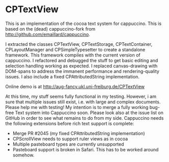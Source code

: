 CPTextView
==========
This is an implementation of the cocoa text system for cappuccino.
This is based on the (dead) cappuccino-fork from <http://github.com/emaillard/cappuccino>.

I extracted the classes CPTextView, CPTextStorage, CPTextContainer, CPLayoutManager and CPSimpleTypesetter to create a standalone framework. This framework compiles with the current version of cappuccino.
I refactored and debugged the stuff to get basic editing and selection handling working as expected.
I replaced canvas-drawing with DOM-spans to address the immanent performance and rendering-quality issues.
I also include a fixed CPAttributedString implementation.

Online demo is at <http://aug-fancy.ukl.uni-freiburg.de/CPTextView>

At this time, my stuff seems fully functional in my testing. However, i am sure that multiple issues still exist, i.e. with large and complex documents. Please help me with testing!
My intention is to merge a fully working bug-free Text system into Cappuccino soon.
Please look also at the issue list on GitHub in order to see what remains to do from my side.
Cappuccino needs the following extensions before rich text support is complete:
* Merge PR #2045 (my fixed CPAttributedString implementation)
* CPScrollView needs to support ruler views as in cocoa
* Multiple pasteboard types are currently unsupported
* Pasteboard support is broken in Safari. This has to be worked around somehow.


